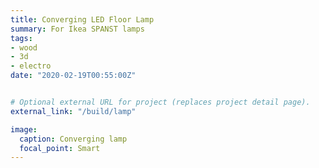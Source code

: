 ```yaml
---
title: Converging LED Floor Lamp
summary: For Ikea SPANST lamps
tags:
- wood
- 3d
- electro
date: "2020-02-19T00:55:00Z"


# Optional external URL for project (replaces project detail page).
external_link: "/build/lamp"

image:
  caption: Converging lamp
  focal_point: Smart
---
```


